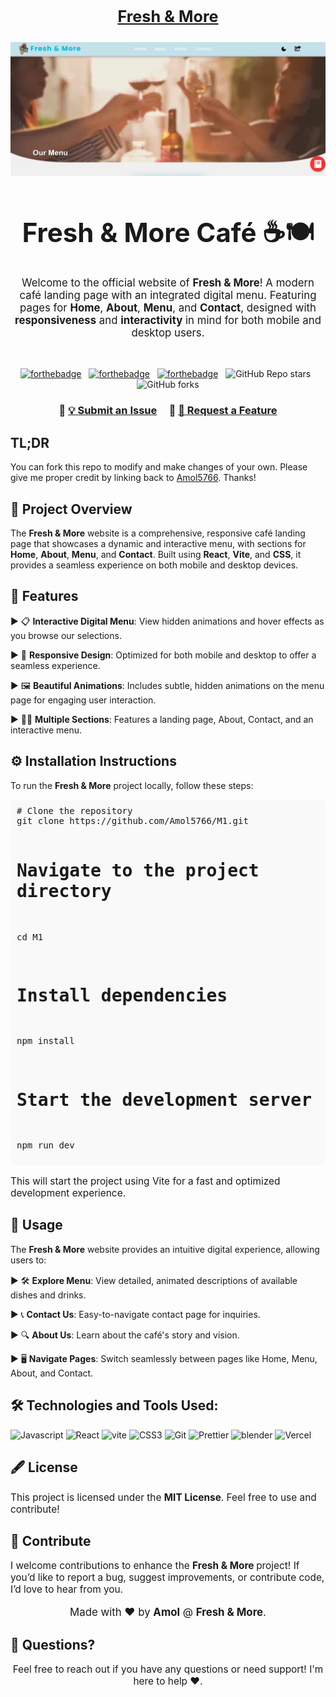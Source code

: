 <h2 align="center">
<p align="center" style="font-size: 1.2em;"><br/>
  <a href="https://freshandmore-two.vercel.app/" target="_blank">Fresh & More</a>
</h2>
<div align="center">
  <img alt="Demo" src="public/image1.png" />
</div>


<h1 align="center" style="font-size: 3em;">Fresh & More Café ☕🍽️</h1>
<p align="center" style="font-size: 1.2em;">
  Welcome to the official website of <strong>Fresh & More</strong>! A modern café landing page with an integrated digital menu. Featuring pages for <strong>Home</strong>, <strong>About</strong>, <strong>Menu</strong>, and <strong>Contact</strong>, designed with <strong>responsiveness</strong> and <strong>interactivity</strong> in mind for both mobile and desktop users.
</p>

<br/>

<center>

[![forthebadge](https://forthebadge.com/images/badges/built-with-love.svg)](https://forthebadge.com) &nbsp;
[![forthebadge](https://forthebadge.com/images/badges/made-with-javascript.svg)](https://forthebadge.com) &nbsp;
[![forthebadge](https://forthebadge.com/images/badges/open-source.svg)](https://forthebadge.com) &nbsp;
![GitHub Repo stars](https://img.shields.io/github/stars/Amol5766/M1?color=red&logo=github&style=for-the-badge) &nbsp;
![GitHub forks](https://img.shields.io/github/forks/Amol5766/M1?color=red&logo=github&style=for-the-badge)
                
</center>

<h3 align="center">
    🔹
    <a href="https://github.com/Amol5766/M1/issues/new">💡 Submit an Issue</a> &nbsp; &nbsp;
    🔹
    <a href="https://github.com/Amol5766/M1/pulls">🚀 Request a Feature</a>
</h3>

## TL;DR

You can fork this repo to modify and make changes of your own. Please give me proper credit by linking back to [Amol5766](https://github.com/Amol5766/Eye-hospital). Thanks!

## 📝 Project Overview

The **Fresh & More** website is a comprehensive, responsive café landing page that showcases a dynamic and interactive menu, with sections for **Home**, **About**, **Menu**, and **Contact**. Built using **React**, **Vite**, and **CSS**, it provides a seamless experience on both mobile and desktop devices.

<h2>🌟 Features</h2>
<p align="left" style="font-size: 1.1em;">
  
  ▶ 📋 **Interactive Digital Menu**: View hidden animations and hover effects as you browse our selections.</br>
  
  ▶ 📱 **Responsive Design**: Optimized for both mobile and desktop to offer a seamless experience.</br>
  
  ▶ 🖼️ **Beautiful Animations**: Includes subtle, hidden animations on the menu page for engaging user interaction.</br>
  
  ▶ 👨‍💻 **Multiple Sections**: Features a landing page, About, Contact, and an interactive menu.</br>
  
</p>

<h2>⚙️ Installation Instructions</h2>
<p style="font-size: 1.1em;">
  
  To run the **Fresh & More** project locally, follow these steps:
  
</p>
<pre style="background: #f9f9f9; border-radius: 5px; padding: 10px;">
# Clone the repository
git clone https://github.com/Amol5766/M1.git

# Navigate to the project directory
cd M1

# Install dependencies
npm install

# Start the development server
npm run dev
</pre>
<p style="font-size: 1.1em;">
  This will start the project using Vite for a fast and optimized development experience.
</p>

<h2>🚀 Usage</h2>
<p style="font-size: 1.1em;">
  
  The **Fresh & More** website provides an intuitive digital experience, allowing users to:
  
</p>
<p align="left" style="font-size: 1.1em;">
  
  ▶ 🛠️ **Explore Menu**: View detailed, animated descriptions of available dishes and drinks.</br>
  
  ▶ 📞 **Contact Us**: Easy-to-navigate contact page for inquiries.</br>
  
  ▶ 🔍 **About Us**: Learn about the café's story and vision.</br>
  
  ▶ 🖥️ **Navigate Pages**: Switch seamlessly between pages like Home, Menu, About, and Contact.

</p>

## 🛠️ Technologies and Tools Used:

<p align="left">
<img alt="Javascript" src="https://img.shields.io/badge/JavaScript-323330?style=for-the-badge&logo=javascript&logoColor=F7DF1E"  height="25px"/>
<img alt="React" src="https://img.shields.io/badge/React-20232A?style=for-the-badge&logo=react&logoColor=61DAFB" height="25px"/>
<img alt="vite" src="https://img.shields.io/badge/vite-%23646CFF.svg?style=for-the-badge&logo=vite&logoColor=white" height="25px"/>
<img alt="CSS3" src="https://img.shields.io/badge/CSS3-1572B6?style=for-the-badge&logo=css3&logoColor=white" height="25px"/>
<img alt="Git" src="https://img.shields.io/badge/Git-F05032?style=for-the-badge&logo=git&logoColor=white" height="25px"/>
<img alt="Prettier" src="https://img.shields.io/badge/Prettier-F7B93E?style=for-the-badge&logo=prettier&logoColor=white" height="25px"/>
<img alt="blender" src="https://img.shields.io/badge/blender-%23F5792A.svg?style=for-the-badge&logo=blender&logoColor=white" height="25px"/>  
<img alt="Vercel" src="https://img.shields.io/badge/vercel-%23000000.svg?style=for-the-badge&logo=vercel&logoColor=white" height="25px"/>   
</p>

<h2>🖋 License</h2>
<p style="font-size: 1.1em;">
  This project is licensed under the <strong>MIT License</strong>. Feel free to use and contribute!
</p>

<h2>🙌 Contribute</h2>
<p style="font-size: 1.1em;">
  I welcome contributions to enhance the <strong> Fresh & More </strong> project! If you’d like to report a bug, suggest improvements, or contribute code, I’d love to hear from you.
</p>

<p align="center" style="font-size: 1.2em;">Made with ❤️ by <strong>Amol</strong> @ <strong>Fresh & More</strong>.</p>

<h2>📧 Questions?</h2>
<p align="center" style="font-size: 1.1em;">
Feel free to reach out if you have any questions or need support! I'm here to help ❤️.
</p>
